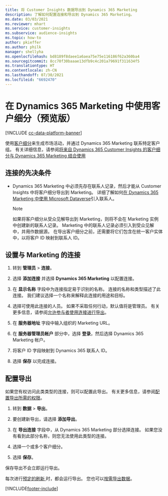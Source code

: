 ```yaml
---
title: 将 Customer Insights 数据导出到 Dynamics 365 Marketing
description: 了解如何配置连接和导出到 Dynamics 365 Marketing。
ms.date: 03/03/2021
ms.reviewer: mhart
ms.service: customer-insights
ms.subservice: audience-insights
ms.topic: how-to
author: pkieffer
ms.author: philk
manager: shellyha
ms.openlocfilehash: bd8189f8daee1a6aea75e75e116186f62a360ba4
ms.sourcegitcommit: 8cc70f30baaae13dfb9c4c201a79691f311634f5
ms.translationtype: HT
ms.contentlocale: zh-CN
ms.lasthandoff: 07/30/2021
ms.locfileid: "6692470"
---
```

# <a name="use-segments-in-dynamics-365-marketing-preview"></a>在 Dynamics 365 Marketing 中使用客户细分（预览版）

[!INCLUDE [cc-data-platform-banner](../includes/cc-data-platform-banner.md)]

使用[客户细分](segments.md)来生成市场活动，并通过 Dynamics 365 Marketing 联系特定客户组。 有关详细信息，请参阅[将来自 Dynamics 365 Customer Insights 的客户细分与 Dynamics 365 Marketing 结合使用](/dynamics365/marketing/customer-insights-segments)

## <a name="prerequisite-for-a-connection"></a>连接的先决条件

- Dynamics 365 Marketing 中必须先存在联系人记录，然后才能从 Customer Insights 中将客户细分导出到 Marketing。 详细了解如何[在 Dynamics 365 Marketing 中使用 Microsoft Dataverse](connect-power-query.md)引入联系人。

  > [!NOTE]
  > 如果将客户细分从受众见解导出到 Marketing，则将不会在 Marketing 实例中创建新的联系人记录。 Marketing 中的联系人记录必须引入到受众见解中，并用作数据源。 在导出客户细分之前，还需要将它们包含在统一客户实体中，以将客户 ID 映射到联系人 ID。

## <a name="set-up-connection-to-marketing"></a>设置与 Marketing 的连接

1. 转到 **管理员** > **连接**。

1. 选择 **添加连接** 并选择 **Dynamics 365 Marketing** 以配置连接。

1. 在 **显示名称** 字段中为连接指定易于识别的名称。 连接的名称和类型描述了此连接。 我们建议选择一个名称来解释此连接的用途和目标。

1. 选择可使用此连接的人员。 如果不采取任何行动，默认值将是管理员。 有关更多信息，请参阅[允许参与者使用连接进行导出](connections.md#allow-contributors-to-use-a-connection-for-exports)。

1. 在 **服务器地址** 字段中输入组织的 Marketing URL。

1. 在 **服务器管理员帐户** 部分中，选择 **登录**，然后选择 Dynamics 365 Marketing 帐户。

1. 将客户 ID 字段映射到 Dynamics 365 联系人 ID。

1. 选择 **保存** 以完成连接。 

## <a name="configure-an-export"></a>配置导出

如果您有权访问此类类型的连接，则可以配置此导出。 有关更多信息，请参阅[配置导出所需的权限](export-destinations.md#set-up-a-new-export)。

1. 转到 **数据** > **导出**。

1. 要创建新导出，请选择 **添加导出**。

1. 在 **导出连接** 字段中，从 Dynamics 365 Marketing 部分选择连接。 如果您没有看到此部分名称，则您无法使用此类型的连接。

1. 选择一个或多个客户细分。

1. 选择 **保存**。

保存导出不会立即运行导出。

每次进行[预定的刷新 ](system.md#schedule-tab)时，都会运行导出。 您也可以[按需导出数据](export-destinations.md#run-exports-on-demand)。 

[!INCLUDE[footer-include](../includes/footer-banner.md)]
